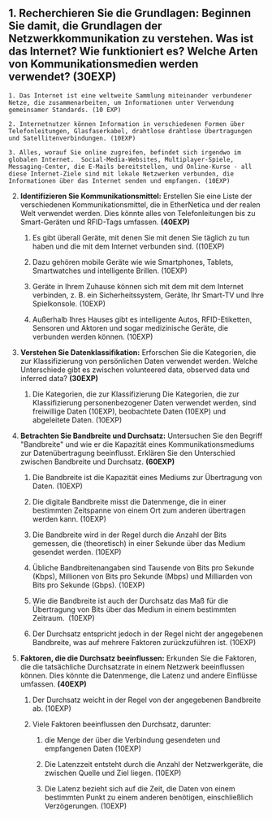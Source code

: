 
## 1. **Recherchieren Sie die Grundlagen:** Beginnen Sie damit, die Grundlagen der Netzwerkkommunikation zu verstehen. Was ist das Internet? Wie funktioniert es? Welche Arten von Kommunikationsmedien werden verwendet? **(30EXP)**  
    
    1. Das Internet ist eine weltweite Sammlung miteinander verbundener Netze, die zusammenarbeiten, um Informationen unter Verwendung gemeinsamer Standards. (10 EXP)  
        
    2. Internetnutzer können Information in verschiedenen Formen über Telefonleitungen, Glasfaserkabel, drahtlose drahtlose Übertragungen und Satellitenverbindungen. (10EXP)  
        
    3. Alles, worauf Sie online zugreifen, befindet sich irgendwo im globalen Internet.  Social-Media-Websites, Multiplayer-Spiele, Messaging-Center, die E-Mails bereitstellen, und Online-Kurse - all diese Internet-Ziele sind mit lokale Netzwerken verbunden, die Informationen über das Internet senden und empfangen. (10EXP)  
        
    
      
    
2. **Identifizieren Sie Kommunikationsmittel:** Erstellen Sie eine Liste der verschiedenen Kommunikationsmittel, die in EtherNetica und der realen Welt verwendet werden. Dies könnte alles von Telefonleitungen bis zu Smart-Geräten und RFID-Tags umfassen. **(40EXP)**  
    
    1. Es gibt überall Geräte, mit denen Sie mit denen Sie täglich zu tun haben und die mit dem Internet verbunden sind. ((10EXP)  
        
    2. Dazu gehören mobile Geräte wie wie Smartphones, Tablets, Smartwatches und intelligente Brillen. (10EXP)
    3. Geräte in Ihrem Zuhause können sich mit dem mit dem Internet verbinden, z. B. ein Sicherheitssystem, Geräte, Ihr Smart-TV und Ihre Spielkonsole. (10EXP)
    4. Außerhalb Ihres Hauses gibt es intelligente Autos, RFID-Etiketten, Sensoren und Aktoren und sogar medizinische Geräte, die verbunden werden können. (10EXP)  
        
    
      
    
3. **Verstehen Sie Datenklassifikation:** Erforschen Sie die Kategorien, die zur Klassifizierung von persönlichen Daten verwendet werden. Welche Unterschiede gibt es zwischen volunteered data, observed data und inferred data? **(30EXP)**  
    
    1. Die Kategorien, die zur Klassifizierung Die Kategorien, die zur Klassifizierung personenbezogener Daten verwendet werden, sind freiwillige Daten (10EXP), beobachtete Daten (10EXP) und abgeleitete Daten. (10EXP)  
        
    
      
    
4. **Betrachten Sie Bandbreite und Durchsatz:** Untersuchen Sie den Begriff "Bandbreite" und wie er die Kapazität eines Kommunikationsmediums zur Datenübertragung beeinflusst. Erklären Sie den Unterschied zwischen Bandbreite und Durchsatz. **(60EXP)**  
    
    1. Die Bandbreite ist die Kapazität eines Mediums zur Übertragung von Daten. (10EXP)  
        
    2. Die digitale Bandbreite misst die Datenmenge, die in einer bestimmten Zeitspanne von einem Ort zum anderen übertragen werden kann. (10EXP)  
        
    3. Die Bandbreite wird in der Regel durch die Anzahl der Bits gemessen, die (theoretisch) in einer Sekunde über das Medium gesendet werden. (10EXP)  
        
    4. Übliche Bandbreitenangaben sind Tausende von Bits pro Sekunde (Kbps), Millionen von Bits pro Sekunde (Mbps) und Milliarden von Bits pro Sekunde (Gbps). (10EXP)  
        
    5. Wie die Bandbreite ist auch der Durchsatz das Maß für die Übertragung von Bits über das Medium in einem bestimmten Zeitraum.  (10EXP)  
        
    6. Der Durchsatz entspricht jedoch in der Regel nicht der angegebenen Bandbreite, was auf mehrere Faktoren zurückzuführen ist. (10EXP)  
        
    
      
    
5. **Faktoren, die die Durchsatz beeinflussen:** Erkunden Sie die Faktoren, die die tatsächliche Durchsatzrate in einem Netzwerk beeinflussen können. Dies könnte die Datenmenge, die Latenz und andere Einflüsse umfassen. **(40EXP)**  
    1. Der Durchsatz weicht in der Regel von der angegebenen Bandbreite ab. (10EXP)  
        
    2. Viele Faktoren beeinflussen den Durchsatz, darunter:
        1. die Menge der über die Verbindung gesendeten und empfangenen Daten (10EXP)  
            
        2. Die Latenzzeit entsteht durch die Anzahl der Netzwerkgeräte, die zwischen Quelle und Ziel liegen. (10EXP)  
            
        3. Die Latenz bezieht sich auf die Zeit, die Daten von einem bestimmten Punkt zu einem anderen benötigen, einschließlich Verzögerungen. (10EXP)
